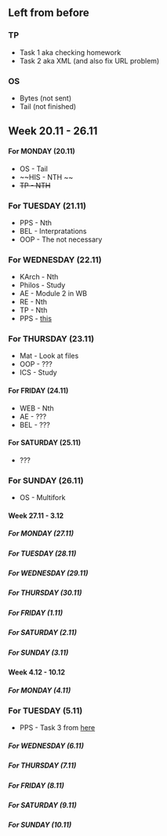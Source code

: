 ## Left from before
### TP
* Task 1 aka checking homework
* Task 2 aka XML (and also fix URL problem)
### OS
* Bytes (not sent)
* Tail (not finished)

## Week 20.11 - 26.11
#### For MONDAY (20.11)
* OS - Tail
* ~~HIS - NTH ~~
* ~~TP - NTH~~
### For TUESDAY (21.11)
* PPS - Nth
* BEL - Interpratations
* OOP - The not necessary
### For WEDNESDAY (22.11)
* KArch - Nth
* Philos - Study
* AE - Module 2 in WB
* RE - Nth
* TP - Nth
* PPS - [this](https://github.com/NoHomey/PPS-ELSYS-2017-softwares/blob/master/lectures/vectors_and_matrices/lecture.pdf)
### For THURSDAY (23.11)
* Mat - Look at files
* OOP - ???
* ICS - Study
#### For FRIDAY (24.11)
* WEB - Nth
* AE - ???
* BEL - ???
#### For SATURDAY (25.11)
* ???
### For SUNDAY (26.11)
* OS - Multifork

#### Week 27.11 - 3.12
##### For MONDAY (27.11)
##### For TUESDAY (28.11)
##### For WEDNESDAY (29.11)
##### For THURSDAY (30.11)
##### For FRIDAY (1.11)
##### For SATURDAY (2.11)
##### For SUNDAY (3.11)

#### Week 4.12 - 10.12
##### For MONDAY (4.11)
### For TUESDAY (5.11)
* PPS - Task 3 from [here](https://github.com/NoHomey/PPS-ELSYS-2017-softwares/blob/master/lectures/vectors_and_matrices/lecture.pdf)
##### For WEDNESDAY (6.11)
##### For THURSDAY (7.11)
##### For FRIDAY (8.11)
##### For SATURDAY (9.11)
##### For SUNDAY (10.11)
